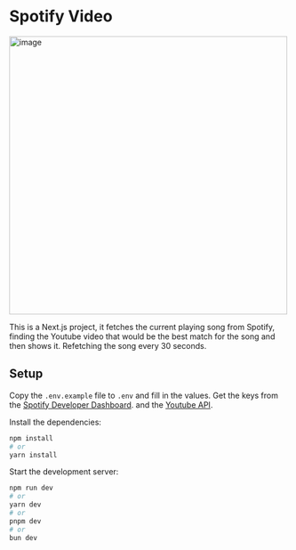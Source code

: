 # Spotify Video
<img width="500" alt="image" src="https://github.com/user-attachments/assets/62192052-68b2-4566-a615-23662f6c4a34">

This is a Next.js project, it fetches the current playing song from Spotify, finding the Youtube video that would be the best match for the song and then shows it. Refetching the song every 30 seconds.

## Setup

Copy the `.env.example` file to `.env` and fill in the values. Get the keys from the [Spotify Developer Dashboard](https://developer.spotify.com/dashboard/applications). and the [Youtube API](https://developers.google.com/youtube/v3/getting-started).

Install the dependencies:

```bash
npm install
# or
yarn install
```

Start the development server:

```bash
npm run dev
# or
yarn dev
# or
pnpm dev
# or
bun dev
```
